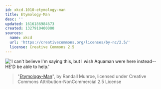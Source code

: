 ```yaml
---
id: xkcd.1010-etymology-man
title: Etymology-Man
desc: ''
updated: 1616186984673
created: 1327910400000
sources:
  name: xkcd
  url: 'https://creativecommons.org/licenses/by-nc/2.5/'
  license: Creative Commons 2.5
---
```

!['I can't believe I'm saying this, but I wish Aquaman were here instead--HE'D be able to help.'](https://imgs.xkcd.com/comics/etymology_man.png)
> "[Etymology-Man](https://xkcd.com/1010/)", by Randall Munroe, licensed under Creative Commons Attribution-NonCommercial 2.5 License
